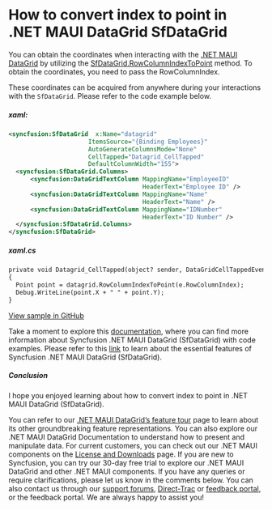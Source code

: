 # How to convert index to point in .NET MAUI DataGrid SfDataGrid
You can obtain the coordinates when interacting with the [.NET MAUI DataGrid](https://www.syncfusion.com/maui-controls/maui-datagrid) by utilizing the [SfDataGrid.RowColumnIndexToPoint](https://help.syncfusion.com/cr/maui/Syncfusion.Maui.DataGrid.SfDataGrid.html#Syncfusion_Maui_DataGrid_SfDataGrid_RowColumnIndexToPoint_Syncfusion_Maui_GridCommon_ScrollAxis_RowColumnIndex_) method. To obtain the coordinates, you need to pass the RowColumnIndex.

These coordinates can be acquired from anywhere during your interactions with the `SfDataGrid`. Please refer to the code example below.
##### xaml:
 ```XML
<syncfusion:SfDataGrid  x:Name="datagrid"
                       ItemsSource="{Binding Employees}"
                       AutoGenerateColumnsMode="None"
                       CellTapped="Datagrid_CellTapped"
                       DefaultColumnWidth="155">
   <syncfusion:SfDataGrid.Columns>
       <syncfusion:DataGridTextColumn MappingName="EmployeeID"
                                      HeaderText="Employee ID" />
       <syncfusion:DataGridTextColumn MappingName="Name"
                                      HeaderText="Name" />
       <syncfusion:DataGridTextColumn MappingName="IDNumber"
                                      HeaderText="ID Number" />
   </syncfusion:SfDataGrid.Columns>
</syncfusion:SfDataGrid>
 ```
 
##### xaml.cs
 
 ```XML
private void Datagrid_CellTapped(object? sender, DataGridCellTappedEventArgs e)
{
   Point point = datagrid.RowColumnIndexToPoint(e.RowColumnIndex);
   Debug.WriteLine(point.X + " " + point.Y);
}  
 ```
 

[View sample in GitHub](https://github.com/SyncfusionExamples/How-to-convert-index-to-point-in-.NET-MAUI-DataGrid-SfDataGrid/tree/master)

Take a moment to explore this [documentation](https://help.syncfusion.com/maui/datagrid/overview), where you can find more information about Syncfusion .NET MAUI DataGrid (SfDataGrid) with code examples. Please refer to this [link](https://www.syncfusion.com/maui-controls/maui-datagrid) to learn about the essential features of Syncfusion .NET MAUI DataGrid (SfDataGrid).

##### Conclusion

I hope you enjoyed learning about how to convert index to point in .NET MAUI DataGrid (SfDataGrid).

You can refer to our [.NET MAUI DataGrid’s feature tour](https://www.syncfusion.com/maui-controls/maui-datagrid) page to learn about its other groundbreaking feature representations. You can also explore our .NET MAUI DataGrid Documentation to understand how to present and manipulate data. For current customers, you can check out our .NET MAUI components on the [License and Downloads](https://www.syncfusion.com/account/downloads) page. If you are new to Syncfusion, you can try our 30-day free trial to explore our .NET MAUI DataGrid and other .NET MAUI components. If you have any queries or require clarifications, please let us know in the comments below. You can also contact us through our [support forums](https://www.syncfusion.com/forums), [Direct-Trac](https://support.syncfusion.com/account/login?ReturnUrl=%2Faccount%2Fconnect%2Fauthorize%2Fcallback%3Fclient_id%3Dc54e52f3eb3cde0c3f20474f1bc179ed%26redirect_uri%3Dhttps%253A%252F%252Fsupport.syncfusion.com%252Fagent%252Flogincallback%26response_type%3Dcode%26scope%3Dopenid%2520profile%2520agent.api%2520integration.api%2520offline_access%2520kb.api%26state%3D8db41f98953a4d9ba40407b150ad4cf2%26code_challenge%3DvwHoT64z2h21eP_A9g7JWtr3vp3iPrvSjfh5hN5C7IE%26code_challenge_method%3DS256%26response_mode%3Dquery) or [feedback portal](https://www.syncfusion.com/feedback/maui?control=sfdatagrid), or the feedback portal. We are always happy to assist you!
